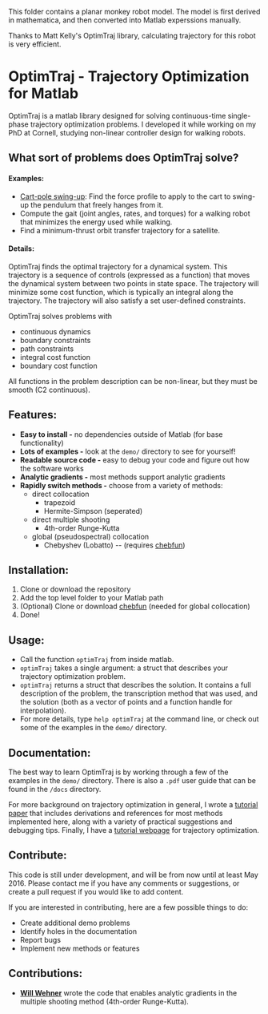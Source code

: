 This folder contains a planar monkey robot model. The model is first derived in mathematica, and then converted into Matlab experssions manually. 

Thanks to Matt Kelly's OptimTraj library, calculating trajectory for this robot is very efficient. 


# OptimTraj - Trajectory Optimization for Matlab
OptimTraj is a matlab library designed for solving continuous-time single-phase trajectory optimization problems. I developed it while working on my PhD at Cornell, studying non-linear controller design for walking robots.

## What sort of problems does OptimTraj solve?

#### Examples:
- [Cart-pole swing-up](https://youtu.be/kAlhKJlu7O8): Find the force profile to apply to the cart to swing-up the pendulum that freely hanges from it.
- Compute the gait (joint angles, rates, and torques) for a walking robot that minimizes the energy used while walking.
- Find a minimum-thrust orbit transfer trajectory for a satellite.

#### Details:

OptimTraj finds the optimal trajectory for a dynamical system. This trajectory is a sequence of controls (expressed as a function) that moves the dynamical system between two points in state space. The trajectory will minimize some cost function, which is typically an integral along the trajectory. The trajectory will also satisfy a set user-defined constraints.

OptimTraj solves problems with
- continuous dynamics
- boundary constraints
- path constraints
- integral cost function
- boundary cost function

All functions in the problem description can be non-linear, but they must be smooth (C2 continuous).


## Features:

- __Easy to install -__ no dependencies outside of Matlab (for base functionality)
- __Lots of examples -__ look at the `demo/` directory to see for yourself!
- __Readable source code -__ easy to debug your code and figure out how the software works
- __Analytic gradients -__ most methods support analytic gradients
- __Rapidly switch methods -__ choose from a variety of methods:
    - direct collocation
        - trapezoid
        - Hermite-Simpson (seperated)
    - direct multiple shooting
        - 4th-order Runge-Kutta
    - global (pseudospectral) collocation
        - Chebyshev (Lobatto)  --  (requires [chebfun](http://www.chebfun.org/))

## Installation:
1. Clone or download the repository
2. Add the top level folder to your Matlab path
3. (Optional) Clone or download [chebfun](http://www.chebfun.org/) (needed for global collocation)
4. Done!


## Usage:
- Call the function `optimTraj` from inside matlab.
- `optimTraj` takes a single argument: a struct that describes your trajectory optimization problem.
- `optimTraj` returns a struct that describes the solution. It contains a full description of the problem, the transcription method that was used, and the solution (both as a vector of points and a function handle for interpolation).
- For more details, type `help optimTraj` at the command line, or check out some of the examples in the `demo/` directory.

## Documentation:

The best way to learn OptimTraj is by working through a few of the examples in the `demo/` directory. There is also a `.pdf` user guide that can be found in the `/docs` directory.

For more background on trajectory optimization in general, I wrote a [tutorial paper](https://epubs.siam.org/doi/10.1137/16M1062569) that includes derivations and references for most methods implemented here, along with a variety of practical suggestions and debugging tips. Finally, I have a [tutorial webpage](http://www.matthewpeterkelly.com/tutorials/trajectoryOptimization/index.html) for trajectory optimization.

## Contribute:
This code is still under development, and will be from now until at least May 2016. Please contact me if you have any comments or suggestions, or create a pull request if you would like to add content.

If you are interested in contributing, here are a few possible things to do:
- Create additional demo problems
- Identify holes in the documentation
- Report bugs
- Implement new methods or features

## Contributions:

- [__Will Wehner__](https://github.com/wwehner) wrote the code that enables analytic gradients in the multiple shooting method (4th-order Runge-Kutta).
